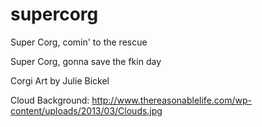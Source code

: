 supercorg
=========
Super Corg, comin' to the rescue

Super Corg, gonna save the fkin day

Corgi Art by Julie Bickel

Cloud Background: http://www.thereasonablelife.com/wp-content/uploads/2013/03/Clouds.jpg

